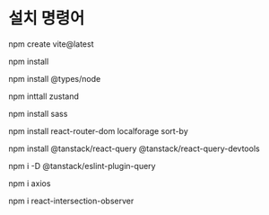 # 설치 명령어

npm create vite@latest

npm install

npm install @types/node

npm inttall zustand

npm install sass

npm install react-router-dom localforage sort-by

npm install @tanstack/react-query @tanstack/react-query-devtools

npm i -D @tanstack/eslint-plugin-query

npm i axios

npm i react-intersection-observer
